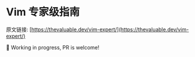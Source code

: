# Vim 专家级指南

原文链接: [https://thevaluable.dev/vim-expert/](https://thevaluable.dev/vim-expert/)

🚧 Working in progress, PR is welcome!
